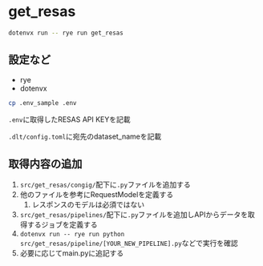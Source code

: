 # get_resas

```bash
dotenvx run -- rye run get_resas
```

## 設定など

- rye
- dotenvx

```bash
cp .env_sample .env
```

`.env`に取得したRESAS API KEYを記載

`.dlt/config.toml`に宛先のdataset_nameを記載

## 取得内容の追加

1. `src/get_resas/congig/`配下に`.py`ファイルを追加する
2. 他のファイルを参考にRequestModelを定義する
   1. レスポンスのモデルは必須ではない
3. `src/get_resas/pipelines/`配下に`.py`ファイルを追加しAPIからデータを取得するジョブを定義する
4. `dotenvx run -- rye run python src/get_resas/pipeline/[YOUR_NEW_PIPELINE].py`などで実行を確認
5. 必要に応じてmain.pyに追記する
